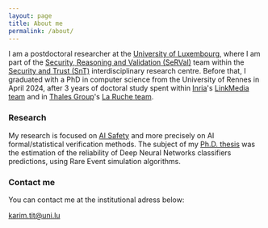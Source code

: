 ```yaml
---
layout: page
title: About me
permalink: /about/
---
```


I am a postdoctoral researcher at the [University of Luxembourg](https://www.uni.lu), where I am part of the [Security, Reasoning and Validation (SeRVal)](https://serval-snt.github.io/) team within the [Security and Trust (SnT)](https://www.uni.lu/snt-en/) interdisciplinary research centre. Before that, I graduated with a PhD in computer science from the University of Rennes in April 2024, after 3 years of doctoral study spent within [Inria](https://www.inria.fr/en)'s [LinkMedia team](http://www-linkmedia.irisa.fr/) and in [Thales Group](https://www.thalesgroup.com/en)'s [La Ruche team](https://www.thalesgroup.com/en/worldwide/news/hive-activity). 


### Research

My research is focused on [AI Safety](https://en.wikipedia.org/wiki/AI_safety) and more precisely on AI formal/statistical verification methods. The subject of my [Ph.D. thesis](https://raw.githubusercontent.com/karimtito/karimtito.github.io/master/Tit_Karim_Phd_Thesis_final.pdf) was the estimation of the reliability of Deep Neural Networks classifiers predictions, using Rare Event simulation algorithms.

### Contact me

You can contact me at the institutional adress below:

[karim.tit@uni.lu](mailto:karim.tit@uni.lu)